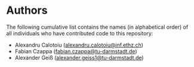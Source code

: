 # Authors

The following cumulative list contains the names (in alphabetical order) of all
individuals who have contributed code to this repository:

* Alexandru Calotoiu (alexandru.calotoiu@inf.ethz.ch)
* Fabian Czappa (fabian.czappa@tu-darmstadt.de)
* Alexander Geiß (alexander.geiss1@tu-darmstadt.de)